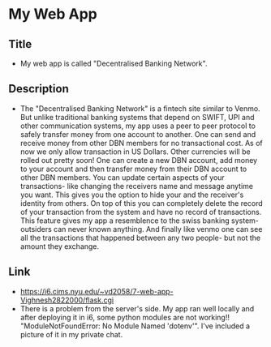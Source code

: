 # My Web App

## Title
- My web app is called "Decentralised Banking Network".

## Description
- The "Decentralised Banking Network" is a fintech site similar to Venmo. But unlike traditional banking systems that depend on SWIFT, UPI and other communication systems, my app uses a peer to peer protocol to safely transfer money from one account to another. One can send and receive money from other DBN members for no transactional cost. As of now we only allow transaction in US Dollars. Other currencies will be rolled out pretty soon!
One can create a new DBN account, add money to your account and then transfer money from their DBN account to other DBN members. You can update certain aspects of your transactions- like changing the receivers name and message anytime you want. This gives you the option to hide your and the receiver's identity from others. On top of this you can completely delete the record of your transaction from the system and have no record of transactions. This feature gives my app a resemblence to the swiss banking system- outsiders can never known anything. 
And finally like venmo one can see all the transactions that happened between any two people- but not the amount they exchange.  

## Link
- https://i6.cims.nyu.edu/~vd2058/7-web-app-Vighnesh2822000/flask.cgi
- There is a problem from the server's side. My app ran well locally and after deploying it in i6, some python modules are not working!! "ModuleNotFoundError: No Module Named 'dotenv'". I've included a picture of it in my private chat.



